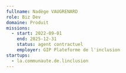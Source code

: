 ```yaml
---
fullname: Nadège VAUGRENARD
role: Biz Dev
domaine: Produit
missions:
  - start: 2022-09-01
    end: 2025-12-31
    status: agent contractuel
    employer: GIP Plateforme de l'inclusion
startups:
  - la.communaute.de.linclusion
---
```

